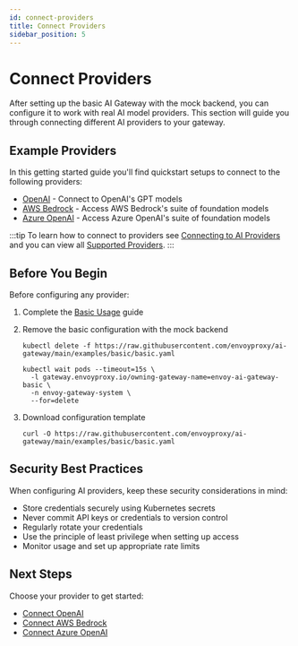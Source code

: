 ```yaml
---
id: connect-providers
title: Connect Providers
sidebar_position: 5
---
```


# Connect Providers

After setting up the basic AI Gateway with the mock backend, you can configure it to work with real AI model providers. This section will guide you through connecting different AI providers to your gateway.

## Example Providers

In this getting started guide you'll find quickstart setups to connect to the following providers:

- [OpenAI](./openai.md) - Connect to OpenAI's GPT models
- [AWS Bedrock](./aws-bedrock.md) - Access AWS Bedrock's suite of foundation models
- [Azure OpenAI](./azure-openai.md) - Access Azure OpenAI's suite of foundation models

:::tip
To learn how to connect to providers see [Connecting to AI Providers](docs/capabilities/llm-integrations/connect-providers) and you can view all [Supported Providers](docs/capabilities/llm-integrations/supported-providers).
:::

## Before You Begin

Before configuring any provider:

1. Complete the [Basic Usage](../basic-usage.md) guide
2. Remove the basic configuration with the mock backend

   ```shell
   kubectl delete -f https://raw.githubusercontent.com/envoyproxy/ai-gateway/main/examples/basic/basic.yaml

   kubectl wait pods --timeout=15s \
     -l gateway.envoyproxy.io/owning-gateway-name=envoy-ai-gateway-basic \
     -n envoy-gateway-system \
     --for=delete
   ```

3. Download configuration template

   ```shell
   curl -O https://raw.githubusercontent.com/envoyproxy/ai-gateway/main/examples/basic/basic.yaml
   ```

## Security Best Practices

When configuring AI providers, keep these security considerations in mind:

- Store credentials securely using Kubernetes secrets
- Never commit API keys or credentials to version control
- Regularly rotate your credentials
- Use the principle of least privilege when setting up access
- Monitor usage and set up appropriate rate limits

## Next Steps

Choose your provider to get started:
- [Connect OpenAI](./openai.md)
- [Connect AWS Bedrock](./aws-bedrock.md)
- [Connect Azure OpenAI](./azure-openai.md)
